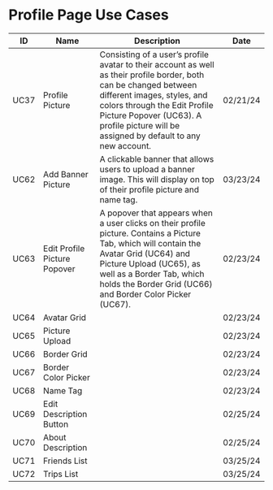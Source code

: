 # Profile Page Use Cases

| ID   | Name                            | Description                                                                                                                                                                                                                                     | Date       |
| ---- | ------------------------------- | ----------------------------------------------------------------------------------------------------------------------------------------------------------------------------------------------------------------------------------------------- | ---------- |
| UC37 | Profile Picture                 | Consisting of a user’s profile avatar to their account as well as their profile border, both can be changed between different images, styles, and colors through the Edit Profile Picture Popover (UC63). A profile picture will be assigned by default to any new account. | 02/21/24   |
| UC62 | Add Banner Picture              | A clickable banner that allows users to upload a banner image. This will display on top of their profile picture and name tag.  | 03/23/24 |
| UC63 | Edit Profile Picture Popover    | A popover that appears when a user clicks on their profile picture. Contains a Picture Tab, which will contain the Avatar Grid (UC64) and Picture Upload (UC65), as well as a Border Tab, which holds the Border Grid (UC66) and Border Color Picker (UC67). | 02/23/24 |
| UC64 | Avatar Grid                     |  | 02/23/24 |
| UC65 | Picture Upload                  |  | 02/23/24 |
| UC66 | Border Grid                     |  | 02/23/24 |
| UC67 | Border Color Picker             |  | 02/23/24 |
| UC68 | Name Tag                        |  | 02/23/24 |
| UC69 | Edit Description Button         |  | 02/25/24 |
| UC70 | About Description               |  | 02/25/24 |
| UC71 | Friends List                    |  | 03/25/24 |
| UC72 | Trips List                      |  | 03/25/24 |

